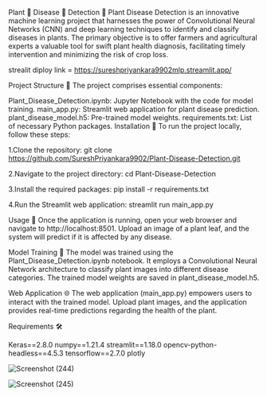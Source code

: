 

Plant 🌱 Disease 🐛 Detection 🔎
Plant Disease Detection is an innovative machine learning project that harnesses the power of Convolutional Neural Networks (CNN) and deep learning techniques to identify and classify diseases in plants. The primary objective is to offer farmers and agricultural experts a valuable tool for swift plant health diagnosis, facilitating timely intervention and minimizing the risk of crop loss.

strealit diploy link = https://sureshpriyankara9902mlp.streamlit.app/

Project Structure 📂
The project comprises essential components:

Plant_Disease_Detection.ipynb: Jupyter Notebook with the code for model training.
main_app.py: Streamlit web application for plant disease prediction.
plant_disease_model.h5: Pre-trained model weights.
requirements.txt: List of necessary Python packages.
Installation 🚀
To run the project locally, follow these steps:

1.Clone the repository:
git clone https://github.com/SureshPriyankara9902/Plant-Disease-Detection.git

2.Navigate to the project directory:
cd Plant-Disease-Detection

3.Install the required packages:
pip install -r requirements.txt

4.Run the Streamlit web application:
streamlit run main_app.py

Usage 🌿
Once the application is running, open your web browser and navigate to http://localhost:8501. Upload an image of a plant leaf, and the system will predict if it is affected by any disease.

Model Training 🧠
The model was trained using the Plant_Disease_Detection.ipynb notebook. It employs a Convolutional Neural Network architecture to classify plant images into different disease categories. The trained model weights are saved in plant_disease_model.h5.

Web Application 🌐
The web application (main_app.py) empowers users to interact with the trained model. Upload plant images, and the application provides real-time predictions regarding the health of the plant.

Requirements 🛠️

Keras==2.8.0
numpy==1.21.4
streamlit==1.18.0
opencv-python-headless==4.5.3
tensorflow==2.7.0
plotly




![Screenshot (244)](https://github.com/user-attachments/assets/894b6fd5-b785-4752-9625-8d8229173055)


![Screenshot (245)](https://github.com/user-attachments/assets/60f49e5c-be0c-4783-b381-a31ca03e993a)
















